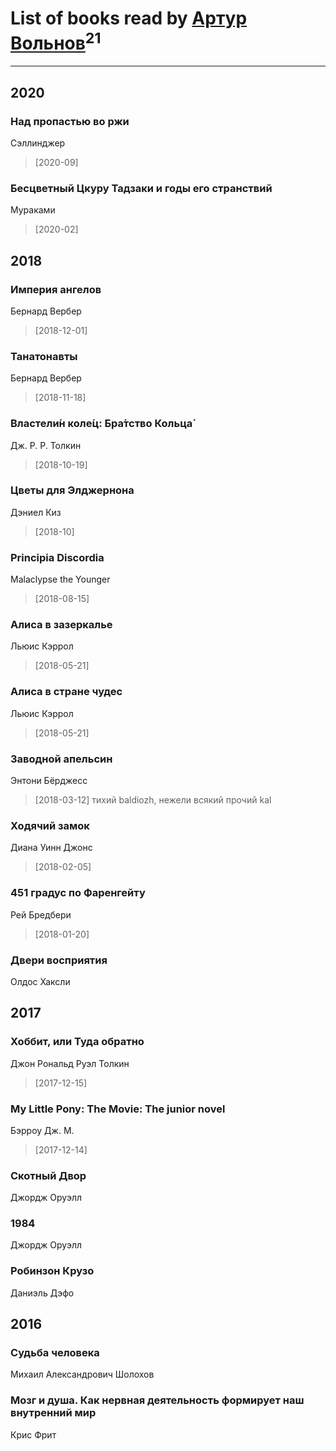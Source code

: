 # List of books read by [Артур Вольнов](http://vk.com/id225880893)<sup>21</sup>
---

## 2020

### Над пропастью во ржи
Сэллинджер
> [2020-09] 


### Бесцветный Цкуру Тадзаки и годы его странствий
Мураками
> [2020-02] 



## 2018

### Империя ангелов
Бернард Вербер
> [2018-12-01] 


### Танатонавты
Бернард Вербер
> [2018-11-18] 


### Властели́н коле́ц: Бра́тство Кольца́
Дж. Р. Р. Толкин
> [2018-10-19] 


### Цветы для Элджернона
Дэниел Киз
> [2018-10] 


### Principia Discordia
Malaclypse the Younger
> [2018-08-15] 


### Алиса в зазеркалье
Льюис Кэррол
> [2018-05-21] 


### Алиса в стране чудес
Льюис Кэррол
> [2018-05-21] 


### Заводной апельсин
Энтони Бёрджесс
> [2018-03-12] тихий baldiozh, нежели всякий прочий kal


### Ходячий замок
Диана Уинн Джонс
> [2018-02-05] 


### 451 градус по Фаренгейту
Рей Бредбери
> [2018-01-20] 


### Двери восприятия
Олдос Хаксли



## 2017

### Хоббит, или Туда обратно
Джон Рональд Руэл Толкин
> [2017-12-15] 


### My Little Pony: The Movie: The junior novel
Бэрроу Дж. М.
> [2017-12-14] 




### Скотный Двор
Джордж Оруэлл


### 1984
Джордж Оруэлл


### Робинзон Крузо
Даниэль Дэфо



## 2016

### Судьба человека
Михаил Александрович Шолохов


### Мозг и душа. Как нервная деятельность формирует наш внутренний мир
Крис Фрит



